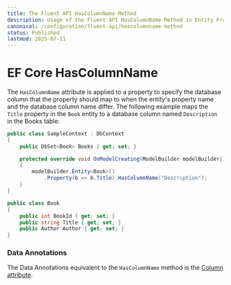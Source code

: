 ```yaml
---
title: The Fluent API HasColumnName Method
description: Usage of the Fluent API HasColumnName Method in Entity Framework Core
canonical: /configuration/fluent-api/hascolumnname-method
status: Published
lastmod: 2025-07-11
---
```


# EF Core HasColumnName

The `HasColumnName` attribute is applied to a property to specify the database column that the property should map to when the entity's property name and the database column name differ. The following example maps the `Title` property in the `Book` entity to a database column named `Description` in the Books table:

```csharp
public class SampleContext : DbContext
{
    public DbSet<Book> Books { get; set; }

    protected override void OnModelCreating(ModelBuilder modelBuilder)
    {
        modelBuilder.Entity<Book>()
            .Property(b => b.Title).HasColumnName("Description");
    }
}

public class Book
{
    public int BookId { get; set; }
    public string Title { get; set; }
    public Author Author { get; set; }
}
```
### Data Annotations

The Data Annotations equivalent to the `HasColumnName` method is the [Column attribute](/configuration/data-annotation-attributes/column-attribute).
